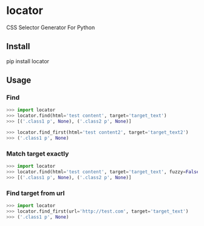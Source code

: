 # locator

CSS Selector Generator For Python

## Install

pip install locator

## Usage

### Find

```Python
>>> import locator
>>> locator.find(html='test content', target='target_text')
>>> [('.class1 p', None), ('.class2 p', None)]

>>> locator.find_first(html='test content2', target='target_text2')
>>> ('.class1 p', None)
```

### Match target exactly

```Python
>>> import locator
>>> locator.find(html='test content', target='target_text', fuzzy=False)
>>> [('.class1 p', None), ('.class2 p', None)]
```

### Find target from url

```Python
>>> import locator
>>> locator.find_first(url='http://test.com', target='target_text')
>>> ('.class1 p', None)
```

